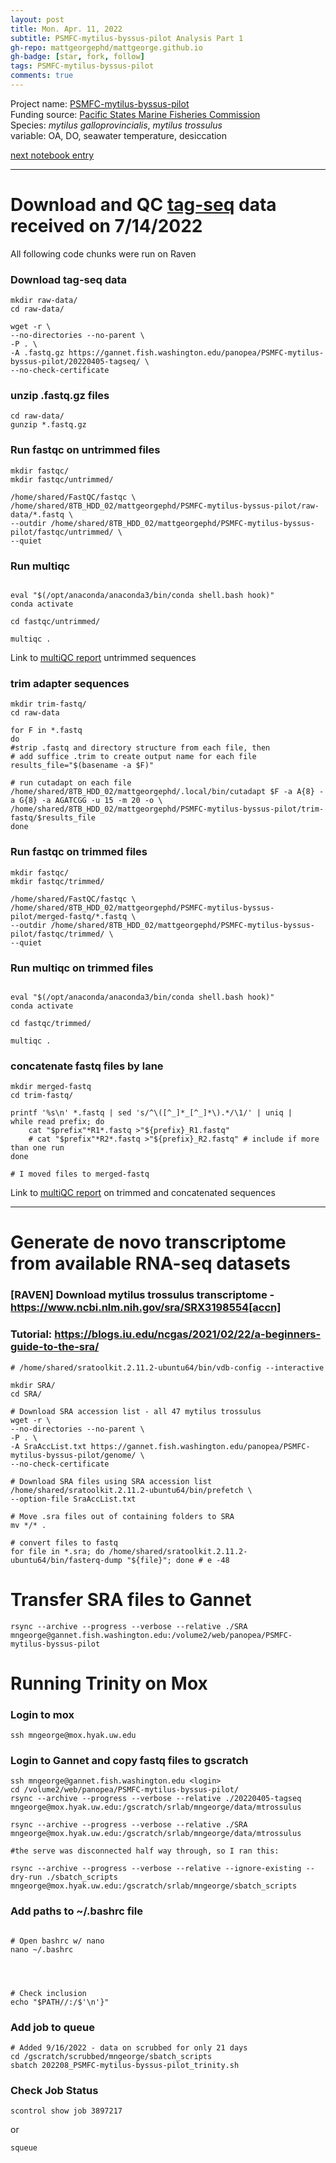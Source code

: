 ```yaml
---
layout: post
title: Mon. Apr. 11, 2022
subtitle: PSMFC-mytilus-byssus-pilot Analysis Part 1
gh-repo: mattgeorgephd/mattgeorge.github.io
gh-badge: [star, fork, follow]
tags: PSMFC-mytilus-byssus-pilot
comments: true
---
```


Project name: [PSMFC-mytilus-byssus-pilot](https://github.com/mattgeorgephd/PSMFC-mytilus-byssus-pilot) <br />
Funding source: [Pacific States Marine Fisheries Commission](https://www.psmfc.org/) <br />
Species: *mytilus galloprovincialis*, *mytilus trossulus* <br />
variable: OA, DO, seawater temperature, desiccation <br />

[next notebook entry]()

------------------------------------------------------------------------------------------------------
# Download and QC [tag-seq](https://gannet.fish.washington.edu/panopea/PSMFC-mytilus-byssus-pilot/20220405-tagseq/) data received on 7/14/2022

All following code chunks were run on Raven

### Download tag-seq data
```{bash}
mkdir raw-data/
cd raw-data/

wget -r \
--no-directories --no-parent \
-P . \
-A .fastq.gz https://gannet.fish.washington.edu/panopea/PSMFC-mytilus-byssus-pilot/20220405-tagseq/ \
--no-check-certificate

```
### unzip .fastq.gz files
```{bash}
cd raw-data/
gunzip *.fastq.gz

```
### Run fastqc on untrimmed files
```{bash}
mkdir fastqc/
mkdir fastqc/untrimmed/

/home/shared/FastQC/fastqc \
/home/shared/8TB_HDD_02/mattgeorgephd/PSMFC-mytilus-byssus-pilot/raw-data/*.fastq \
--outdir /home/shared/8TB_HDD_02/mattgeorgephd/PSMFC-mytilus-byssus-pilot/fastqc/untrimmed/ \
--quiet
```

### Run multiqc
```{bash}

eval "$(/opt/anaconda/anaconda3/bin/conda shell.bash hook)"
conda activate

cd fastqc/untrimmed/

multiqc .

```
Link to [multiQC report](https://gsafjobs.icmb.utexas.edu/qc/JA22078/SA22060/multiqc/multiqc_report.html) untrimmed sequences

### trim adapter sequences
```{bash}
mkdir trim-fastq/
cd raw-data

for F in *.fastq
do
#strip .fastq and directory structure from each file, then
# add suffice .trim to create output name for each file
results_file="$(basename -a $F)"

# run cutadapt on each file
/home/shared/8TB_HDD_02/mattgeorgephd/.local/bin/cutadapt $F -a A{8} -a G{8} -a AGATCGG -u 15 -m 20 -o \
/home/shared/8TB_HDD_02/mattgeorgephd/PSMFC-mytilus-byssus-pilot/trim-fastq/$results_file
done

```
### Run fastqc on trimmed files
```{bash}
mkdir fastqc/
mkdir fastqc/trimmed/

/home/shared/FastQC/fastqc \
/home/shared/8TB_HDD_02/mattgeorgephd/PSMFC-mytilus-byssus-pilot/merged-fastq/*.fastq \
--outdir /home/shared/8TB_HDD_02/mattgeorgephd/PSMFC-mytilus-byssus-pilot/fastqc/trimmed/ \
--quiet

```
### Run multiqc on trimmed files
```{bash}

eval "$(/opt/anaconda/anaconda3/bin/conda shell.bash hook)"
conda activate

cd fastqc/trimmed/

multiqc .

```
### concatenate fastq files by lane
```{bash}
mkdir merged-fastq
cd trim-fastq/

printf '%s\n' *.fastq | sed 's/^\([^_]*_[^_]*\).*/\1/' | uniq |
while read prefix; do
    cat "$prefix"*R1*.fastq >"${prefix}_R1.fastq"
    # cat "$prefix"*R2*.fastq >"${prefix}_R2.fastq" # include if more than one run
done

# I moved files to merged-fastq
```
Link to [multiQC report](https://gannet.fish.washington.edu/panopea/PSMFC-mytilus-byssus-pilot/multiqc_report_trimmed_merged.html) on trimmed and concatenated sequences

-----------------------

# Generate de novo transcriptome from available RNA-seq datasets

### [RAVEN] Download mytilus trossulus transcriptome - https://www.ncbi.nlm.nih.gov/sra/SRX3198554[accn]
### Tutorial: https://blogs.iu.edu/ncgas/2021/02/22/a-beginners-guide-to-the-sra/
```{bash}
# /home/shared/sratoolkit.2.11.2-ubuntu64/bin/vdb-config --interactive

mkdir SRA/
cd SRA/

# Download SRA accession list - all 47 mytilus trossulus
wget -r \
--no-directories --no-parent \
-P . \
-A SraAccList.txt https://gannet.fish.washington.edu/panopea/PSMFC-mytilus-byssus-pilot/genome/ \
--no-check-certificate

# Download SRA files using SRA accession list
/home/shared/sratoolkit.2.11.2-ubuntu64/bin/prefetch \
--option-file SraAccList.txt

# Move .sra files out of containing folders to SRA
mv */* .

# convert files to fastq
for file in *.sra; do /home/shared/sratoolkit.2.11.2-ubuntu64/bin/fasterq-dump "${file}"; done # e -48

```
# Transfer SRA files to Gannet
```
rsync --archive --progress --verbose --relative ./SRA mngeorge@gannet.fish.washington.edu:/volume2/web/panopea/PSMFC-mytilus-byssus-pilot
```

# Running Trinity on Mox

### Login to mox
```
ssh mngeorge@mox.hyak.uw.edu
```

### Login to Gannet and copy fastq files to gscratch
```
ssh mngeorge@gannet.fish.washington.edu <login>
cd /volume2/web/panopea/PSMFC-mytilus-byssus-pilot/
rsync --archive --progress --verbose --relative ./20220405-tagseq mngeorge@mox.hyak.uw.edu:/gscratch/srlab/mngeorge/data/mtrossulus

rsync --archive --progress --verbose --relative ./SRA mngeorge@mox.hyak.uw.edu:/gscratch/srlab/mngeorge/data/mtrossulus

#the serve was disconnected half way through, so I ran this:

rsync --archive --progress --verbose --relative --ignore-existing --dry-run ./sbatch_scripts mngeorge@mox.hyak.uw.edu:/gscratch/srlab/mngeorge/sbatch_scripts

```

### Add paths to ~/.bashrc file
```

# Open bashrc w/ nano
nano ~/.bashrc




# Check inclusion
echo "$PATH//:/$'\n'}"

```


### Add job to queue
```
# Added 9/16/2022 - data on scrubbed for only 21 days
cd /gscratch/scrubbed/mngeorge/sbatch_scripts
sbatch 202208_PSMFC-mytilus-byssus-pilot_trinity.sh
```
### Check Job Status
```
scontrol show job 3897217
```
or

```
squeue
```
